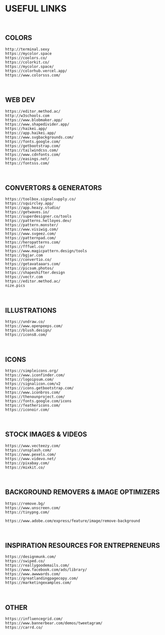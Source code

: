 # **USEFUL LINKS**
&nbsp; 


## **COLORS**
```
http://terminal.sexy
https://mycolor.space
https://coolors.co/
https://colorkit.co/
https://mycolor.space/
https://colorhub.vercel.app/
https://www.colorsss.com/
```
&nbsp; 


## **WEB DEV**
```
https://editor.method.ac/
http://w3schools.com
https://www.blobmaker.app/
https://www.shapedivider.app/
https://haikei.app/
https://app.haikei.app/
https://www.svgbackgrounds.com/
https://fonts.google.com/
https://getbootstrap.com/
https://tailwindcss.com/
https://www.cdnfonts.com/
https://easings.net/
https://fontsss.com/
```
&nbsp; 


## **CONVERTORS & GENERATORS**
```
https://toolbox.signalsupply.co/
https://squircley.app/
https://app.heazy.studio/
https://getwaves.io/
https://superdesigner.co/tools
https://patterns.helloyes.dev/
https://pattern.monster/
https://www.visiwig.com/
https://www.svgeez.com/
https://patternpad.com/
https://heropatterns.com/
https://fffuel.co/
https://www.magicpattern.design/tools
https://bgjar.com
https://convertio.co/
https://getavataaars.com/
https://picsum.photos/
https://shapeshifter.design
https://vectr.com
https://editor.method.ac/
nize.pics
```
&nbsp; 


## **ILLUSTRATIONS**
```
https://undraw.co/
https://www.openpeeps.com/
https://blush.design/
https://icons8.com/
```
&nbsp; 


## **ICONS**
```
https://simpleicons.org/
https://www.iconfinder.com/
https://logoipsum.com/
https://signalicon.com/v2
https://icons.getbootstrap.com/
https://www.iconbros.com/
https://thenounproject.com/
https://fonts.google.com/icons
https://feathericons.com/
https://iconoir.com/
```
&nbsp; 


## **STOCK IMAGES & VIDEOS**
```
https://www.vecteezy.com/
https://unsplash.com/
https://www.pexels.com/
https://www.videvo.net/
https://pixabay.com/
https://mixkit.co/
```
&nbsp; 


## **BACKGROUND REMOVERS & IMAGE OPTIMIZERS**
```
https://remove.bg/
https://www.unscreen.com/
https://tinypng.com/

https://www.adobe.com/express/feature/image/remove-background
```
&nbsp; 


## **INSPIRATION RESOURCES FOR ENTREPRENEURS**
```
https://designmunk.com/
https://swiped.co/
https://reallygoodemails.com/
https://www.facebook.com/ads/library/
https://www.awwwards.com/
https://greatlandingpagecopy.com/
https://marketingexamples.com/
```
&nbsp; 


## **OTHER**
```
https://influencegrid.com/
https://www.bannerbear.com/demos/tweetagram/
https://carrd.co/
```
